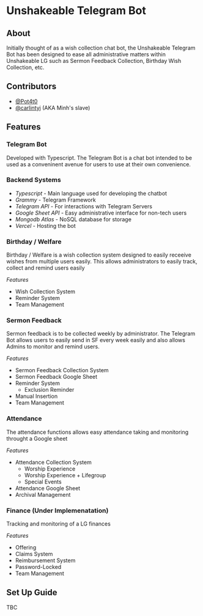 # Unshakeable Telegram Bot

## About

Initially thought of as a wish collection chat bot, the Unshakeable Telegram Bot has been designed to ease all administrative matters within Unshakeable LG such as Sermon Feedback Collection, Birthday Wish Collection, etc.

## Contributors

- [@Pot4t0](https://github.com/Pot4t0)
- [@carlintyj](https://github.com/Carlintyj) (AKA Minh's slave)

## Features

### Telegram Bot

Developed with Typescript.
The Telegram Bot is a chat bot intended to be used as a conveninent avenue for users to use at their own convenience.

### Backend Systems

- _Typescript_ - Main language used for developing the chatbot
- _Grammy_ - Telegram Framework
- _Telegram API_ - For interactions with Telegram Servers
- _Google Sheet API_ - Easy administrative interface for non-tech users
- _Mongodb Atlas_ - NoSQL database for storage
- _Vercel_ - Hosting the bot

### Birthday / Welfare

Birthday / Welfare is a wish collection system designed to easily receeive wishes from multiple users easily. This allows administrators to easily track, collect and remind users easily

_Features_

- Wish Collection System
- Reminder System
- Team Management

### Sermon Feedback

Sermon feedback is to be collected weekly by administrator. The Telegram Bot allows users to easily send in SF every week easily and also allows Admins to monitor and remind users.

_Features_

- Sermon Feedback Collection System
- Sermon Feedback Google Sheet
- Reminder System
  - Exclusion Reminder
- Manual Insertion
- Team Management

### Attendance

The attendance functions allows easy attendance taking and monitoring throught a Google sheet

_Features_

- Attendance Collection System
  - Worship Experience
  - Worship Experience + Lifegroup
  - Special Events
- Attendance Google Sheet
- Archival Management

### Finance (Under Implemenatation)

Tracking and monitoring of a LG finances

_Features_

- Offering
- Claims System
- Reimbursement System
- Password-Locked
- Team Management

## Set Up Guide

TBC
